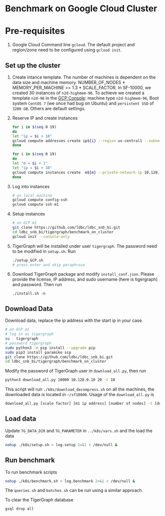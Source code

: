 
# Benchmark on Google Cloud Cluster

# Pre-requisites

1. Google Cloud Command line `gcloud`. The default project and region/zone need to be configured using `gcloud init`.

## Set up the cluster

1. Create intance template. The number of machines is dependent on the data size and machine memory. NUMBER_OF_NODES * MEMORY_PER_MACHINE >= 1.3 * SCALE_FACTOR. In SF-10000, we created 30 instances of `n2d-highmem-96`. To achieve we created a template `n2d-96` in the [GCP Console](https://cloud.google.com/compute/docs/instance-templates/create-instance-templates):  machine type ``n2d-highmem-96``, Boot system `CentOS 7` (we once had bug on Ubuntu) and `persistent SSD` of `3200 GB`. Others are default settings.

1. Reserve IP and create instances

    ```sh
    for i in $(seq 0 19)
    do
    let "ip = $i + 10"
    gcloud compute addresses create ip${i} --region us-central1 --subnet default  --addresses  10.128.0.${ip}
    done

    for i in $(seq 0 19)
    do
    let "m = $i + 1"
    let "ip = $i + 10"
    gcloud compute instances create  m${m} --private-network-ip 10.128.0.${ip}  --source-instance-template n2d-96
    done
    ```

1. Log into instances

    ```sh
    # on local machine
    gcloud compute config-ssh
    gcloud compute ssh m1
    ```

1. Setup instances

    ```sh
    # on GCP m1 
    git clone https://github.com/ldbc/ldbc_snb_bi.git
    cd ldbc_snb_bi/tigergraph/benchmark_on_cluster
    gcloud init --console-only
    ```

1. TigerGraph will be installed under user `tigergraph`. The password need to be modified in `setup.sh`. Run

    ```sh
    ./setup_GCP.sh
    # press enter and skip paraphrase
    ```

1. Download TigerGraph package and modify `install_conf.json`. Please provide the license, IP address, and sudo username (here is tigergraph) and password. Then run

    ```
    ./install.sh -n
    ```

## Download Data
Download data, replace the ip address with the start ip in your case.
```sh
# on GCP m1 
# log in as tigergraph
su - tigergraph 
# password tigergraph
sudo python3 -m pip install --upgrade pip
sudo pip3 install paramiko scp
git clone https://github.com/ldbc/ldbc_snb_bi.git
cd ldbc_snb_bi/tigergraph/benchmark_on_cluster
```
Modify the password of TigerGraph user in `download_all.py`, then run
```sh
python3 download_all.py 10000 10.128.0.10 20 -t 10
```
This script will run `./k8s/download_decompress.sh` on all the machines, the downloaded data is located in `~/sf10000`. Usage of the `download_all.py` is 
```sh
download_all.py [scale factor] [m1 ip address] [number of nodes] -t [download threads]`
```

## Load data
Update `TG_DATA_DIR` and `TG_PARAMETER` in `../k8s/vars.sh` and the load the data
```sh
nohup ./k8s/setup.sh > log.setup 2>&1 < /dev/null &
```

## Run benchmark
To run benchmark scripts

```bash
nohup ./k8s/benchmark.sh > log.benchmark 2>&1 < /dev/null &
```

The `queries.sh` and `batches.sh` can be run using a similar approach.

To clear the TigerGraph database

```bash
gsql drop all
```
